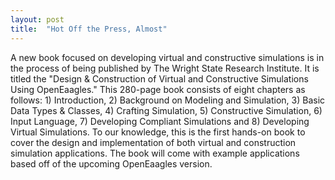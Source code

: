 ```yaml
---
layout: post
title:  "Hot Off the Press, Almost"
---
```

A new book focused on developing virtual and constructive simulations is in the process of being published by The Wright State Research Institute. It is titled the "Design & Construction of Virtual and Constructive Simulations Using OpenEaagles." This 280-page book consists of eight chapters as follows: 1) Introduction, 2) Background on Modeling and Simulation, 3) Basic Data Types & Classes, 4) Crafting Simulation, 5) Constructive Simulation, 6) Input Language, 7) Developing Compliant Simulations and 8) Developing Virtual Simulations. To our knowledge, this is the first hands-on book to cover the design and implementation of both virtual and construction simulation applications. The book will come with example applications based off of the upcoming OpenEaagles version.
